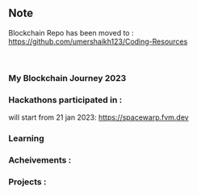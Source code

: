  
## Note
Blockchain Repo has been moved to : https://github.com/umershaikh123/Coding-Resources

<br>
 

### My Blockchain Journey 2023



### Hackathons participated in :

will start from 21 jan 2023: https://spacewarp.fvm.dev


### Learning


 
### Acheivements :


### Projects :

